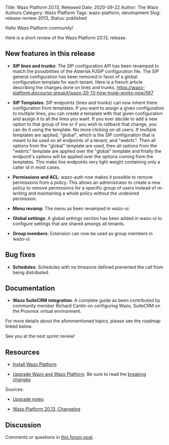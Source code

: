 Title: Wazo Platform 20.13, Released
Date: 2020-09-22
Author: The Wazo Authors
Category: Wazo Platform
Tags: wazo-platform, development
Slug: release-review-2013,
Status: published

Hello Wazo Platform community!

Here is a short review of the Wazo Platform 20.13, release.

## New features in this release

* **SIP lines and trunks**: The SIP configuration API has been revamped to match the possibilities
of the Asterisk PJSIP configuration file. The SIP general configuration has been removed in favor
of a global configuration template for each tenant. Here is a french article describing the changes
done on lines and trunks. https://wazo-platform.discourse.group/t/wazo-20-13-how-trunk-works-now/567

* **SIP Templates**: SIP endpoints (lines and trunks) can now inherit there configuration from
templates. If you want to assign a given configuration to multiple lines, you can create a template
with that given configuration and assign it to all the lines you want. If you ever decide to add
a new option to that group of line or if you wish to rollback that change, you can do it using the
template. No more clicking on all users. If multiple templates are applied, "global", which is the
SIP configuration that is meant to be used on all endpoints of a tenant, and "webrtc". Then all
options from the "global" template are used, then all options from the "webrtc" template are applied
over the "global" template and finally the endpoint's options will be applied over the options coming
from the templates. This make line endpoints very light weight containing only a caller id in most cases.


* **Permissions and ACL**: wazo-auth now makes it possible to remove permissions from a policy.
This allows an administrator to create a new policy to remove permissions for a specific group of
users instead of re-writing and maintaining a whole policy without the undesired permission.

* **Menu revamp**: The menu as been revamped in wazo-ui.

* **Global settings**: A global settings section has been added in wazo-ui to configure settings that
are shared amongs all tenants.

* **Group members**: Extension can now be used as group members in wazo-ui

## Bug fixes

* **Schedules**: Schedules with no timezone defined prevented the call from being distributed.


## Documentation

* **Wazo SuiteCRM integration**: A complete guide as been contributed by community member Richard
Cantin on configuring Wazo, SuiteCRM on the Proxmox virtual environment.


For more details about the aforementioned topics, please see the roadmap linked below.

See you at the next sprint review!

## Resources

* [Install Wazo Platform](/install)

* [Upgrade Wazo and Wazo Platform](/uc-doc/upgrade/). Be sure to read the [breaking changes](/uc-doc/upgrade/upgrade_notes#20-13,)

Sources:

* [Upgrade notes](/uc-doc/upgrade/upgrade_notes#20-13,)

* [Wazo Platform 20.13, Changelog](https://wazo-dev.atlassian.net/secure/ReleaseNote.jspa?projectId=10011&version=10122)

## Discussion

Comments or questions in [this forum post](https://wazo-platform.discourse.group/t/blog-wazo-platform-20-13,-released).